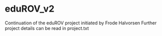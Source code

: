 # eduROV_v2
Continuation of the eduROV project initiated by Frode Halvorsen
Further project details can be read in project.txt
